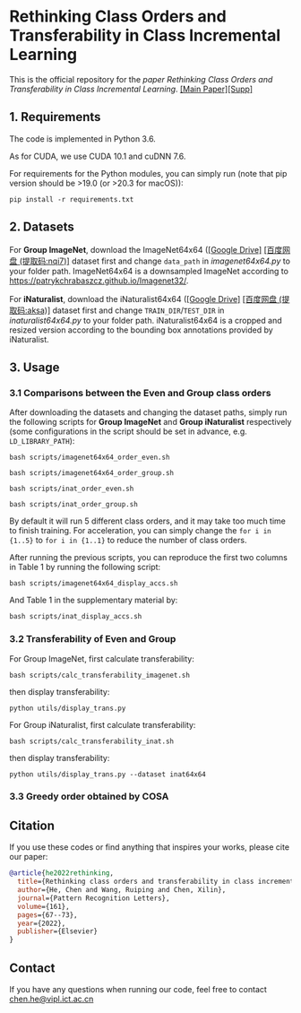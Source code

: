 # Rethinking Class Orders and Transferability in Class Incremental Learning

This is the official repository for the _paper Rethinking Class Orders and Transferability in Class Incremental Learning_. [[Main Paper]](https://www.sciencedirect.com/science/article/abs/pii/S0167865522002252)[[Supp]](https://ars.els-cdn.com/content/image/1-s2.0-S0167865522002252-mmc1.pdf)

## 1. Requirements

The code is implemented in Python 3.6.

As for CUDA, we use CUDA 10.1 and cuDNN 7.6.

For requirements for the Python modules, you can simply run (note that pip version should be >19.0 (or >20.3 for macOS)):

``pip install -r requirements.txt``

## 2. Datasets

For **Group ImageNet**, download the ImageNet64x64 ([[Google Drive]](https://drive.google.com/drive/folders/1ESWOB1C7pHjNOH12Uo0LQXPGnv7MbvPo?usp=sharing) [[百度网盘 (提取码:nqi7)]](https://pan.baidu.com/s/1KlXN-id7ybXn-zYZJv06BA) dataset first and change `data_path` in _imagenet64x64.py_ to your folder path. ImageNet64x64 is a downsampled ImageNet according to https://patrykchrabaszcz.github.io/Imagenet32/.

For **iNaturalist**, download the iNaturalist64x64 ([[Google Drive]](https://drive.google.com/file/d/1jtYs2gB0hv_eXiPzvTkbv-lW2c970tqI/view?usp=sharing) [[百度网盘 (提取码:aksa)]](https://pan.baidu.com/s/1gStNX2gUML1pO2OhGytnXQ) dataset first and change `TRAIN_DIR`/`TEST_DIR` in _inaturalist64x64.py_ to your folder path. iNaturalist64x64 is a cropped and resized version according to the bounding box annotations provided by iNaturalist.

## 3. Usage

### 3.1 Comparisons between the Even and Group class orders

After downloading the datasets and changing the dataset paths, simply run the following scripts for **Group ImageNet** and **Group iNaturalist** respectively (some configurations in the script should be set in advance, e.g. ``LD_LIBRARY_PATH``):

`bash scripts/imagenet64x64_order_even.sh`

`bash scripts/imagenet64x64_order_group.sh`

`bash scripts/inat_order_even.sh`

`bash scripts/inat_order_group.sh`

By default it will run 5 different class orders, and it may take too much time to finish training. For acceleration, you can simply change the ``for i in {1..5}`` to ``for i in {1..1}`` to reduce the number of class orders.

After running the previous scripts, you can reproduce the first two columns in Table 1 by running the following script:

`bash scripts/imagenet64x64_display_accs.sh`

And Table 1 in the supplementary material by:

`bash scripts/inat_display_accs.sh`

### 3.2 Transferability of Even and Group

For Group ImageNet, first calculate transferability:

`bash scripts/calc_transferability_imagenet.sh`

then display transferability:

`python utils/display_trans.py`

For Group iNaturalist, first calculate transferability:

`bash scripts/calc_transferability_inat.sh`

then display transferability:

`python utils/display_trans.py --dataset inat64x64`

### 3.3 Greedy order obtained by COSA



## Citation

If you use these codes or find anything that inspires your works, please cite our paper:

```bibtex
@article{he2022rethinking,
  title={Rethinking class orders and transferability in class incremental learning},
  author={He, Chen and Wang, Ruiping and Chen, Xilin},
  journal={Pattern Recognition Letters},
  volume={161},
  pages={67--73},
  year={2022},
  publisher={Elsevier}
}
```

## Contact

If you have any questions when running our code, feel free to contact chen.he@vipl.ict.ac.cn